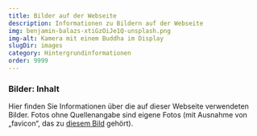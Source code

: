 ```yaml
---
title: Bilder auf der Webseite
description: Informationen zu Bildern auf der Webseite 
img: benjamin-balazs-xtiGzOiJe1Q-unsplash.png
img-alt: Kamera mit einem Buddha im Display 
slugDir: images
category: Hintergrundinformationen
order: 9999
---
```


### Bilder: Inhalt
Hier finden Sie Informationen über die auf dieser Webseite verwendeten Bilder. Fotos ohne Quellenangabe sind eigene Fotos (mit Ausnahme von „favicon“, das zu [diesem Bild](/images/pexels-francesco-ungaro-464327) gehört).
